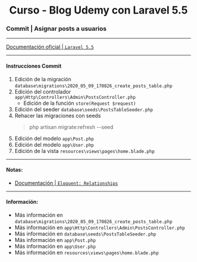 
<!-- title -->
<h1 align="center">Curso - Blog Udemy con Laravel 5.5</h1>
<!-- end title -->

<!-- commit name -->
### Commit | __Asignar posts a usuarios__
<!-- end commit name -->

- - - - - - - - - - - - - - - - - - - - - - - - - - - - - -

<!-- official documentation -->
[Documentación oficial | `Laravel 5.5` ](https://laravel.com/docs/5.5/)
<!-- end official documentation -->

- - - - - - - - - - - - - - - - - - - - - - - - - - - - - -

<!-- commit instructions -->
#### Instrucciones Commit
1. Edición de la migración `database\migrations\2020_05_09_170826_create_posts_table.php`
2. Edición del controlador `app\Http\Controllers\Admin\PostsController.php`
   - Edición de la función `store(Request $request)`
3. Edición del seeder `database\seeds\PostsTableSeeder.php`
4. Rehacer las migraciones con seeds
   > php artisan migrate:refresh --seed
5. Edición del modelo `app\Post.php`
6. Edición del modelo `app\User.php`
7. Edición de la vista `resources\views\pages\home.blade.php`
<!-- end commit instructions -->

- - - - - - - - - - - - - - - - - - - - - - - - - - - - - -

<!-- notes -->
#### Notas:
- [Documentación | `Eloquent: Relationships`](https://laravel.com/docs/5.5/eloquent-relationships)
<!-- end notes -->

- - - - - - - - - - - - - - - - - - - - - - - - - - - - - -

<!-- information -->
#### Información:
- Más información en `database\migrations\2020_05_09_170826_create_posts_table.php`
- Más información en `app\Http\Controllers\Admin\PostsController.php`
- Más información en `database\seeds\PostsTableSeeder.php`
- Más información en `app\Post.php`
- Más información en `app\User.php`
- Más información en `resources\views\pages\home.blade.php`
<!-- end information -->